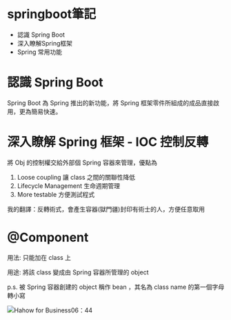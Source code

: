 # springboot筆記
<ul>
  <li>認識 Spring Boot </li>
  <li>深入瞭解Spring框架</li>
  <li>Spring 常用功能</li>
</ul>

# 認識 Spring Boot
Spring Boot 為 Spring 推出的新功能，將 Spring 框架零件所組成的成品直接啟用，更為簡易快速。
# 深入瞭解 Spring 框架 - IOC 控制反轉
將 Obj 的控制權交給外部個 Spring 容器來管理，優點為 
1. Loose coupling 讓 class 之間的關聯性降低
2. Lifecycle Management 生命週期管理
3. More testable 方便測試程式

我的翻譯：反轉術式，會產生容器(獄門疆)封印有術士的人，方便任意取用
# @Component
用法: 只能加在 class 上

用途: 將該 class 變成由 Spring 容器所管理的 object

p.s. 被 Spring 容器創建的 object 稱作 bean ，其名為 class name 的第一個字母轉小寫

![Hahow for Business06：44](https://github.com/yuchi0307/springboot_note/assets/67968321/f90f20a2-cb40-4242-a667-89b9e129c0c8)
